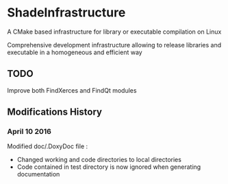 # ShadeInfrastructure
A CMake based infrastructure for library or executable compilation on Linux

Comprehensive development infrastructure allowing to release libraries and executable in a homogeneous and efficient way

## TODO

Improve both FindXerces and FindQt modules

## Modifications History

### April 10 2016

Modified doc/.DoxyDoc file :
- Changed working and code directories to local directories
- Code contained in test directory is now ignored when generating documentation

